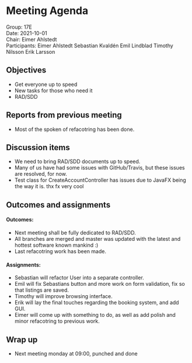 # Meeting Agenda

Group: 17E
\
Date: 2021-10-01
\
Chair: Eimer Ahlstedt
\
Participants:
Eimer Ahlstedt
Sebastian Kvaldén
Emil Lindblad
Timothy Nilsson
Erik Larsson



## Objectives

- Get everyone up to speed
- New tasks for those who need it
- RAD/SDD


## Reports from previous meeting

- Most of the spoken of refacotring has been done.


## Discussion items

- We need to bring RAD/SDD documents up to speed.
- Many of us have had some issues with GitHub/Travis, but these issues are resolved, for now.
- Test class for CreateAccountController has issues due to JavaFX being the way it is. thx fx very cool


## Outcomes and assignments

#### Outcomes:

- Next meeting shall be fully dedicated to RAD/SDD.
- All branches are merged and master was updated with the latest and hottest software known mankind :)
- Last refacotring work has been made.

#### Assignments:
- Sebastian will refactor User into a separate controller.
- Emil will fix Sebastians button and more work on form validation, fix so that listings are saved.
- Timothy will improve browsing interface.
- Erik will lay the final touches regarding the booking system, and add GUI.
- Eimer will come up with something to do, as well as add polish and minor refacotring to previous work.

## Wrap up

- Next meeting monday at 09:00, punched and done

